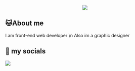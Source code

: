 <p align="center">
  <img src="https://capsule-render.vercel.app/api?text=Hello!💢&animation=fadeIn&type=waving&color=auto&height=300"/>
</p>
<h2>🐱About me</h2>
<style>
  .1{
  white-space: pre-line;
  }
</style>
<p align="left" class="1">I am front-end web developer \n Also im a graphic designer</h2>
<h2>💯 my socials</h2>
<p align="left">
  <a href="https://discordapp.com/users/305337907466469387"><img src="https://img.shields.io/badge/Discord-%237289DA.svg?style=for-the-badge&logo=discord&logoColor=white"/></a>
</p>
